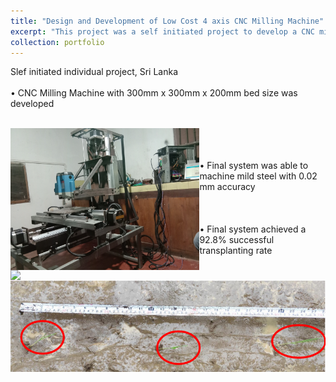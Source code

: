 ```yaml
---
title: "Design and Development of Low Cost 4 axis CNC Milling Machine"
excerpt: "This project was a self initiated project to develop a CNC milling machine with capability of steel machining <br/><img src='/images/IMG_20210316_231110.jpg' style='width:60%'>"
collection: portfolio
---
```

Slef initiated individual project, Sri Lanka<br/>
<br/>
• CNC Milling Machine with 300mm x 300mm x 200mm bed size was developed <br/>
<br/>
<div>
<img src='/images/IMG_20210316_231110.jpg' style='width:60%' align="left">
  </div>
<div>
  <br/>
   <br/>
   <br/>
• Final system was able to machine mild steel with 0.02 mm accuracy <br/>
  <br/>
<img src='/ IMG_20211128_154011.jpg' style='width:48%' align="left">
  <br/>
 </div>
   <br/>
 <div>
• Final system achieved a 92.8% successful transplanting rate<br/>
 <img src='/images/Screenshot 2022-12-14 212140.png' style='width:100%' align="left">
</div>
<!-- ---
title: "Design and Development of Venturi based Automated Paddy Transplanting Machine"<br/>
excerpt: "This project aimed to solve the Mechanization deficit in Paddy Transplanting in Sri Lanka <br/><img src='/images/IMG_20210803_101720.jp' style='width:60%'>"

collection: portfolio
---  -->
